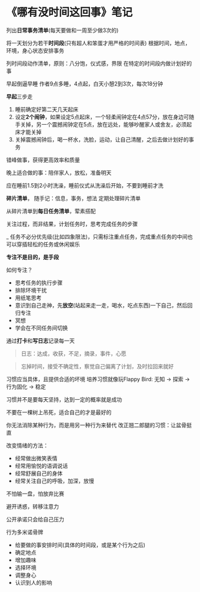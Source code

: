 # 《哪有没时间这回事》笔记

列出**日常事务清单**(每天要做和一周至少做3次的)


将一天划分为若干**时间段**(只有超人和笨蛋才用严格的时间表)
根据时间，地点，环境，身心状态安排事务


列时间段动作清单，原则：八分饱，仪式感，界限
在特定的时间段内做计划好的事


早起倒逼早睡
作者9点多睡，4点起，白天小憩2到3次，每次18分钟


**早起**三步走

1. 睡前确定好第二天几天起床
1. 设定**2个闹钟**，如果设定5点起床，一个轻柔闹钟定在4点57分，放在身边可随手关掉，另一个震撼闹钟定在5点，放在远处，能够吵醒家人或舍友，必须起床才能关掉
1. 关掉震撼闹钟后，喝一杯水，洗脸，运动，让自己清醒，之后去做计划好的事务



错峰做事，获得更高效率和质量


晚上适合做的事：陪伴家人，放松，准备明天


应在睡前1.5到2小时洗澡，睡前仪式从洗澡后开始，不要到睡前才洗


**碎片清单**， 随手记：信息，事务，想法
定期处理碎片清单


从碎片清单到**每日任务清单**，荤素搭配


关注过程，而非结果，计划任务时，思考完成任务的步骤


_
任务不必分优先级(比如四象限法)，只需标注重点任务，完成重点任务的中间也可以穿插轻松的任务或休闲娱乐


**专注不是目的，是手段**


如何专注？

- 思考任务的执行步骤
- 排除环境干扰
- 用纸笔思考
- 意识到自己走神，先**放空**(站起来走一走，喝水，吃点东西)一下自己，然后回归专注
- 冥想
- 学会在不同任务间切换



通过**打卡**和**写日志**记录每一天


> 日志：达成，收获，不足，摘录，事件，心愿



> 忘掉时间，接受不确定性，察觉自己偏离了计划，及时拉回来就好



习惯应当具体，且提供合适的坏境
培养习惯就像玩Flappy Bird: 无知 -> 探索 -> 行为固化 -> 稳定


习惯并不是要每天坚持，达到一定的概率就是成功


不要在一棵树上吊死，适合自己的才是最好的


你无法消除某种行为，而是用另一种行为来替代
改正翘二郎腿的习惯：让盆骨挺直


改变情绪的方法：

- 经常做出微笑表情
- 经常用愉悦的语调说话
- 经常舒展自己的身体
- 经常关注自己的呼吸，加深，放慢



不怕输一盘，怕放弃比赛


避开诱惑，转移注意力


公开承诺只会给自己压力


行为多米诺骨牌

- 给要做的事安排时间(具体的时间段，或是某个行为之后)
- 确定地点
- 增加趣味
- 选择环境
- 调整身心
- 认识到人的影响



























